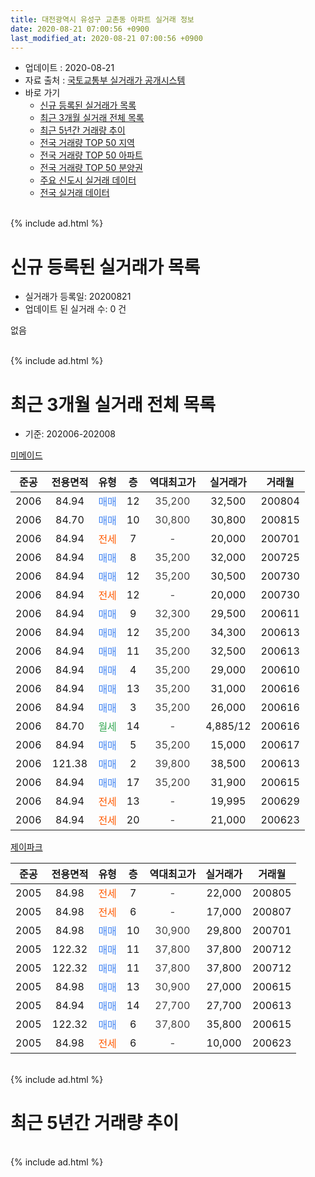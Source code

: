 ```yaml
---
title: 대전광역시 유성구 교촌동 아파트 실거래 정보
date: 2020-08-21 07:00:56 +0900
last_modified_at: 2020-08-21 07:00:56 +0900
---
```


* 업데이트 : 2020-08-21
* 자료 출처 : [국토교통부 실거래가 공개시스템](http://rt.molit.go.kr)
* 바로 가기
    * [신규 등록된 실거래가 목록](#신규-등록된-실거래가-목록)
    * [최근 3개월 실거래 전체 목록](#최근-3개월-실거래-전체-목록)
    * [최근 5년간 거래량 추이](#최근-5년간-거래량-추이)
    * [전국 거래량 TOP 50 지역](https://inasie.github.io/apt-trade-info/최근-3개월-전국에서-가장-거래가-많이-발생한-지역)
    * [전국 거래량 TOP 50 아파트](https://inasie.github.io/apt-trade-info/최근-3개월-전국에서-가장-거래가-많이-발생한-아파트)
    * [전국 거래량 TOP 50 분양권](https://inasie.github.io/apt-trade-info/최근-3개월-전국에서-가장-거래가-많이-발생한-분양권)
    * [주요 신도시 실거래 데이터](https://inasie.github.io/apt-trade-info/주요-신도시)
    * [전국 실거래 데이터](https://inasie.github.io/apt-trade-info/전국)
<br>
{% include ad.html %}
<br>

# 신규 등록된 실거래가 목록
* 실거래가 등록일: 20200821
* 업데이트 된 실거래 수: 0 건

없음

<br>
{% include ad.html %}
<br>

# 최근 3개월 실거래 전체 목록
* 기준: 202006-202008


[미메이드](https://search.naver.com/search.naver?query=%EB%8C%80%EC%A0%84%EA%B4%91%EC%97%AD%EC%8B%9C+%EC%9C%A0%EC%84%B1%EA%B5%AC+%EA%B5%90%EC%B4%8C%EB%8F%99+%EB%AF%B8%EB%A9%94%EC%9D%B4%EB%93%9C)

|준공|전용면적|유형|층|역대최고가|실거래가|거래월|
|:---:|:---:|:---:|:---:|:---:|:---:|:---:|
|2006|84.94|<span style="color:#4285f3">매매</span>|12|<span style="color:#444444">35,200</span>|32,500|200804|
|2006|84.70|<span style="color:#4285f3">매매</span>|10|<span style="color:#444444">30,800</span>|30,800|200815|
|2006|84.94|<span style="color:#ff5a00">전세</span>|7|<span style="color:#444444">-</span>|20,000|200701|
|2006|84.94|<span style="color:#4285f3">매매</span>|8|<span style="color:#444444">35,200</span>|32,000|200725|
|2006|84.94|<span style="color:#4285f3">매매</span>|12|<span style="color:#444444">35,200</span>|30,500|200730|
|2006|84.94|<span style="color:#ff5a00">전세</span>|12|<span style="color:#444444">-</span>|20,000|200730|
|2006|84.94|<span style="color:#4285f3">매매</span>|9|<span style="color:#444444">32,300</span>|29,500|200611|
|2006|84.94|<span style="color:#4285f3">매매</span>|12|<span style="color:#444444">35,200</span>|34,300|200613|
|2006|84.94|<span style="color:#4285f3">매매</span>|11|<span style="color:#444444">35,200</span>|32,500|200613|
|2006|84.94|<span style="color:#4285f3">매매</span>|4|<span style="color:#444444">35,200</span>|29,000|200610|
|2006|84.94|<span style="color:#4285f3">매매</span>|13|<span style="color:#444444">35,200</span>|31,000|200616|
|2006|84.94|<span style="color:#4285f3">매매</span>|3|<span style="color:#444444">35,200</span>|26,000|200616|
|2006|84.70|<span style="color:#34a853">월세</span>|14|<span style="color:#444444">-</span>|4,885/12|200616|
|2006|84.94|<span style="color:#4285f3">매매</span>|5|<span style="color:#444444">35,200</span>|15,000|200617|
|2006|121.38|<span style="color:#4285f3">매매</span>|2|<span style="color:#444444">39,800</span>|38,500|200613|
|2006|84.94|<span style="color:#4285f3">매매</span>|17|<span style="color:#444444">35,200</span>|31,900|200615|
|2006|84.94|<span style="color:#ff5a00">전세</span>|13|<span style="color:#444444">-</span>|19,995|200629|
|2006|84.94|<span style="color:#ff5a00">전세</span>|20|<span style="color:#444444">-</span>|21,000|200623|

[제이파크](https://search.naver.com/search.naver?query=%EB%8C%80%EC%A0%84%EA%B4%91%EC%97%AD%EC%8B%9C+%EC%9C%A0%EC%84%B1%EA%B5%AC+%EA%B5%90%EC%B4%8C%EB%8F%99+%EC%A0%9C%EC%9D%B4%ED%8C%8C%ED%81%AC)

|준공|전용면적|유형|층|역대최고가|실거래가|거래월|
|:---:|:---:|:---:|:---:|:---:|:---:|:---:|
|2005|84.98|<span style="color:#ff5a00">전세</span>|7|<span style="color:#444444">-</span>|22,000|200805|
|2005|84.98|<span style="color:#ff5a00">전세</span>|6|<span style="color:#444444">-</span>|17,000|200807|
|2005|84.98|<span style="color:#4285f3">매매</span>|10|<span style="color:#444444">30,900</span>|29,800|200701|
|2005|122.32|<span style="color:#4285f3">매매</span>|11|<span style="color:#444444">37,800</span>|37,800|200712|
|2005|122.32|<span style="color:#4285f3">매매</span>|11|<span style="color:#444444">37,800</span>|37,800|200712|
|2005|84.98|<span style="color:#4285f3">매매</span>|13|<span style="color:#444444">30,900</span>|27,000|200615|
|2005|84.94|<span style="color:#4285f3">매매</span>|14|<span style="color:#444444">27,700</span>|27,700|200613|
|2005|122.32|<span style="color:#4285f3">매매</span>|6|<span style="color:#444444">37,800</span>|35,800|200615|
|2005|84.98|<span style="color:#ff5a00">전세</span>|6|<span style="color:#444444">-</span>|10,000|200623|


<br>
{% include ad.html %}
<br>

# 최근 5년간 거래량 추이


<div style="width:100%;">
    <canvas id="deal_progress" height="200"></canvas>
</div>

<script>
new Chart(document.getElementById("deal_progress"), {
    type: 'line',
    data: {
        labels: ['201508','201509','201510','201511','201512','201601','201602','201603','201604','201605','201606','201607','201608','201609','201610','201611','201612','201701','201702','201703','201704','201705','201706','201707','201708','201709','201710','201711','201712','201801','201802','201803','201804','201805','201806','201807','201808','201809','201810','201811','201812','201901','201902','201903','201904','201905','201906','201907','201908','201909','201910','201911','201912','202001','202002','202003','202004','202005','202006','202007','202008'],
        datasets: [{
            label: '매매',
            pointRadius: 1,
            data: [4, 5, 11, 5, 6, 7, 3, 5, 6, 6, 3, 7, 11, 5, 7, 8, 3, 4, 6, 8, 1, 7, 8, 6, 4, 10, 6, 6, 3, 4, 8, 4, 11, 3, 5, 6, 5, 12, 10, 4, 9, 6, 10, 10, 5, 3, 3, 13, 6, 13, 14, 18, 21, 7, 18, 12, 12, 9, 12, 5, 2],
            borderColor: "rgba(255, 201, 14, 1)",
            backgroundColor: "rgba(255, 201, 14, 0.5)",
            fill: false,
            lineTension: 0
        },{
            label: '전월세',
            pointRadius: 1,
            data: [11, 3, 3, 3, 8, 14, 7, 7, 6, 5, 8, 4, 7, 1, 4, 4, 9, 2, 5, 7, 6, 6, 3, 3, 1, 1, 5, 9, 7, 7, 2, 5, 11, 3, 3, 3, 4, 4, 4, 4, 2, 5, 4, 4, 5, 4, 3, 5, 4, 2, 5, 3, 6, 6, 6, 8, 3, 6, 4, 2, 2],
            borderColor: "rgba(0, 141, 185, 1)",
            backgroundColor: "rgba(0, 141, 185, 0.5)",
            fill: false,
            lineTension: 0
        }
        ]
    },
    options: {
        responsive: true,
        title: {
            display: false
        },
        tooltips: {
            mode: 'index',
            intersect: false
        },
        hover: {
            mode: 'nearest',
            intersect: true
        },
        scales: {
            xAxes: [{
                display: true,
                scaleLabel: {
                    display: true,
                    labelString: '년/월'
                }
            }],
            yAxes: [{
                display: true,
                ticks: {
                    suggestedMin: 0,
                },
                scaleLabel: {
                    display: true,
                    labelString: '실거래 수'
                }
            }]
        }
    }
});

</script>


<br>
{% include ad.html %}
<br>

